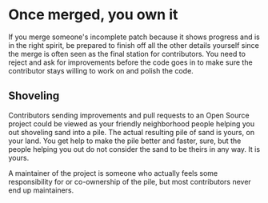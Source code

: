 # Once merged, you own it

If you merge someone's incomplete patch because it shows progress and is in
the right spirit, be prepared to finish off all the other details yourself
since the merge is often seen as the final station for contributors. You need
to reject and ask for improvements before the code goes in to make sure the
contributor stays willing to work on and polish the code.

## Shoveling

Contributors sending improvements and pull requests to an Open Source project
could be viewed as your friendly neighborhood people helping you out shoveling
sand into a pile. The actual resulting pile of sand is yours, on your land.
You get help to make the pile better and faster, sure, but the people helping
you out do not consider the sand to be theirs in any way. It is yours.

A maintainer of the project is someone who actually feels some responsibility
for or co-ownership of the pile, but most contributors never end up
maintainers.
